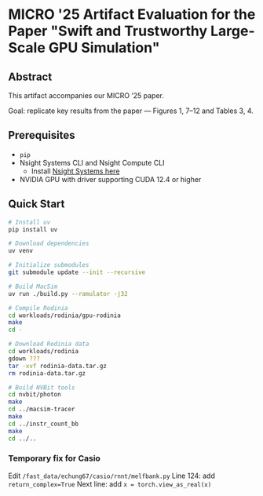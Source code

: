 # MICRO '25 Artifact Evaluation for the Paper "Swift and Trustworthy Large-Scale GPU Simulation"

## Abstract

This artifact accompanies our MICRO ’25 paper.

Goal: replicate key results from the paper — Figures 1, 7–12 and Tables 3, 4.

## Prerequisites

- `pip`
- Nsight Systems CLI and Nsight Compute CLI  
  - Install [Nsight Systems here](https://docs.nvidia.com/nsight-systems/InstallationGuide/index.html)
- NVIDIA GPU with driver supporting CUDA 12.4 or higher

## Quick Start

```bash
# Install uv
pip install uv

# Download dependencies
uv venv

# Initialize submodules
git submodule update --init --recursive

# Build MacSim
uv run ./build.py --ramulator -j32

# Compile Rodinia
cd workloads/rodinia/gpu-rodinia
make
cd -

# Download Rodinia data
cd workloads/rodinia
gdown ???
tar -xvf rodinia-data.tar.gz
rm rodinia-data.tar.gz

# Build NVBit tools
cd nvbit/photon
make
cd ../macsim-tracer
make
cd ../instr_count_bb
make
cd ../..
``` 
### Temporary fix for Casio
Edit `/fast_data/echung67/casio/rnnt/melfbank.py`
Line 124: add `return_complex=True`
Next line: add `x = torch.view_as_real(x)`